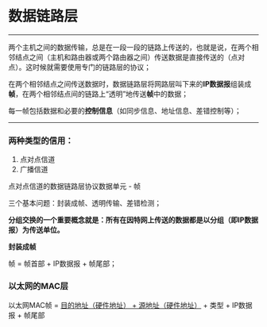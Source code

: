 # 数据链路层
---

两个主机之间的数据传输，总是在一段一段的链路上传送的，也就是说，在两个相邻结点之间（主机和路由器或两个路由器之间）传送数据是直接传送的（点对点）。这时候就需要使用专门的链路层的协议；

在两个相邻结点之间传送数据时，数据链路层将网路层叫下来的**IP数据报**组装成**帧**，在两个相邻结点间的链路上“透明”地传送**帧**中的数据；

每一帧包括数据和必要的**控制信息**（如同步信息、地址信息、差错控制等）；

---

### 两种类型的信用：

1. 点对点信道
2. 广播信道

点对点信道的数据链路层协议数据单元 - 帧

三个基本问题：封装成帧、透明传输、差错检测；

**分组交换的一个重要概念就是：所有在因特网上传送的数据都是以分组（即IP数据报）为传送单位。**

**封装成帧**

帧 = 帧首部 + IP数据报 + 帧尾部；

### 以太网的MAC层

以太网MAC帧 = <u>目的地址（硬件地址） + 源地址（硬件地址）</u> + 类型 + IP数据报 + 帧尾部